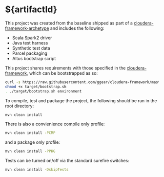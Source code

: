 # ${artifactId}

This project was created from the baseline shipped as part of a
[cloudera-framework-archetype](https://github.com/ggear/cloudera-framework/tree/master/cloudera-framework-archetype)
and includes the following:

* Scala Spark2 driver
* Java test harness
* Synthetic test data
* Parcel packaging
* Altus bootstrap script

This project shares requirements with those specified in the
[cloudera-framework](https://github.com/ggear/cloudera-framework#requirements),
which can be bootstrapped as so:

```bash
curl -s https://raw.githubusercontent.com/ggear/cloudera-framework/master/bootstrap.sh > target/bootstrap.sh
chmod +x target/bootstrap.sh
. ./target/bootstrap.sh environment
```

To compile, test and package the project, the following should be run
in the root directory:

```bash
mvn clean install
```

There is also a convienience compile only profile:

```bash
mvn clean install -PCMP
```

and a package only profile:

```bash
mvn clean install -PPKG
```

Tests can be turned on/off via the standard surefire switches:

```bash
mvn clean install -DskipTests
```
